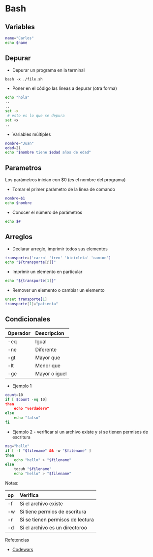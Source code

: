 # Bash

## Variables
```bash
name="Carlos"
echo $name
```

## Depurar

- Depurar un programa en la terminal
```
bash -x ./file.sh
```

- Poner en el código las líneas a depurar (otra forma)
```bash
echo "hola"
..
..
set -x
 # esto es lo que se depura
set +x
..
```

- Variables múltiples
```bash
nombre="Juan"
edad=21
echo "$nombre tiene $edad años de edad"
```

## Parametros

Los parámetros inician con $0 (es el nombre del programa)

- Tomar el primer parámetro de la línea de comando
```bash
nombre=$1
echo $nombre
```

- Conocer el número de parámetros
```bash
echo $#
```

## Arreglos

- Declarar arreglo, imprimir todos sus elementos

```bash
transporte=('carro' 'tren' 'bicicleta' 'camion')
echo "${transporte[@]}"
```

- Imprimir un elemento en particular
```bash
echo "${transporte[1]}"
```

- Remover un elemento o cambiar un elemento
```bash
unset transporte[1]
transporte[1]="patienta"
```


## Condicionales

| Operador          | Descripcion
|:------------------|:-------------------
| -eq   | Igual
| -ne   | Diferente
| -gt   | Mayor que
| -lt   | Menor que
| -ge   | Mayor o iguel

- Ejemplo 1

```bash
count=10
if [ $count -eq 10]
then
    echo "verdadero"
else
    echo "falso"
fi
```
- Ejemplo 2 - verificar si un archivo existe y si se tienen permisos de escritura
```bash
msg="hello"
if [ -f "$filename" && -w "$filename" ]
then
    echo "hello" > "$filename"
else
    tocuh "$filename"
    echo "hello" > "$filename"
```
Notas:

| op    | Verifica 
|:----  |:--------
| -f    | Si el archivo existe
| -w    | Si tiene permios de escritura
| -r    | Si se tienen permisos de lectura
| -d    | Si el archivo es un directoroo


Refetencias
- [Codewars](https://www.codewars.com/)






